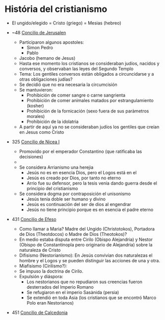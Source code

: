 # História del cristianismo 



- El ungido/elegido = Cristo (griego) = Mesias (hebreo)


- ~48 [Concilio de Jerusalen](https://es.wikipedia.org/wiki/Concilio_de_Jerusal%C3%A9n)
	- Participaron algunos apostoles:
		- Simon Pedro
		- Pablo
	- Jacobo (hemano de Jesus)
	- Hasta ese momento los cristianos se consideraban judíos, nacidos y conversos, y observaban las leyes del Segundo Templo
	- Tema: Los gentiles conversos están obligados a circuncidarse y a otras obligaciones judías?
	- Se decidió que no era necesaria la circumcisión
	- Se mantuvieron:
		- Prohibición de comer sangre o carne sangrienta
		- Prohibición de comer animales matados por estrangulamiento (kosher)
		- Prohibición de la fornicación (sexo fuera de sus paràmetros morales)
		- Prohibición de la idolatria
	- A partir de aquí ya no se consideraban judíos los gentiles que creían en Jesus como Cristo

- 325 [Concilio de Nicea I](https://es.wikipedia.org/wiki/Concilio_de_Nicea_I)
	- Promovido por el emperador Constantino (que ratificaba las decisiones)
	- 
	- Se considera Arrianismo una herejia
		- Jesús no es en esencia Dios, pero el Logos está en el
		- Jesús es creado por Dios, por tanto no eterno
		- Arrio fue su defensor, pero la tesis venia dando guerra desde el principio del cristianismo
	- Se considera dogma por contraposición el unisonismo 
		- Jesús tenia doble ser humano y divino
		- Jesús es continuación del ser de dios al engendrar
		- Jesús no tiene principio porque es en esencia el padre eterno
- 431 [Concilio de Efeso](https://es.wikipedia.org/wiki/Concilio_de_%C3%89feso)
	- Como llamar a Maria? Madre del Ungido (Christotokos), Portadora de Dios (Theotdocos) o  Madre de Dios (Theotokos)?
	- En medio estaba disputa entre Cirilo (Obispo Alejandria) y Nestor (Obispo de Constantinopla pero originario de Alejandria) sobre la naturaleza de Cristo
	- Difisismo (Nestorianismo): En Jesús convivian dos naturalezas el hombre y el Logos y se pueden distinguir las acciones de una y otra.
	- Miafisismo (Cirilismo?):  
	- Se impuso la doctrina de Cirilo.
	- Expulsión y diáspora: 
		- Los nestorianos que no repudiaron sus creencias fueron desterrados del Imperio Romano
		- Se refugiaron en el imperio Sasànida (persia)
		- Se extendió en toda Asia (los cristianos que se encontró Marco Polo eran Nestorianos)

- 451 [Concilio de Calcedonia](https://en.wikipedia.org/wiki/Council_of_Chalcedon)






